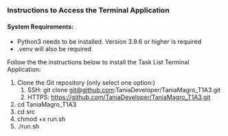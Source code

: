 ### Instructions to Access the Terminal Application
#### System Requirements:
* Python3 needs to be installed. Version 3.9.6 or higher is required
* .venv will also be required 

Follow the the instructions below to install the Task List Terminal Application:

1. Clone the Git repository (only select one option:)
    1. SSH: git clone git@github.com:TaniaDeveloper/TaniaMagro_T1A3.git
    2. HTTPS: https://github.com/TaniaDeveloper/TaniaMagro_T1A3.git
2. cd TaniaMagro_T1A3
3. cd src
4. chmod +x run.sh
5. ./run.sh